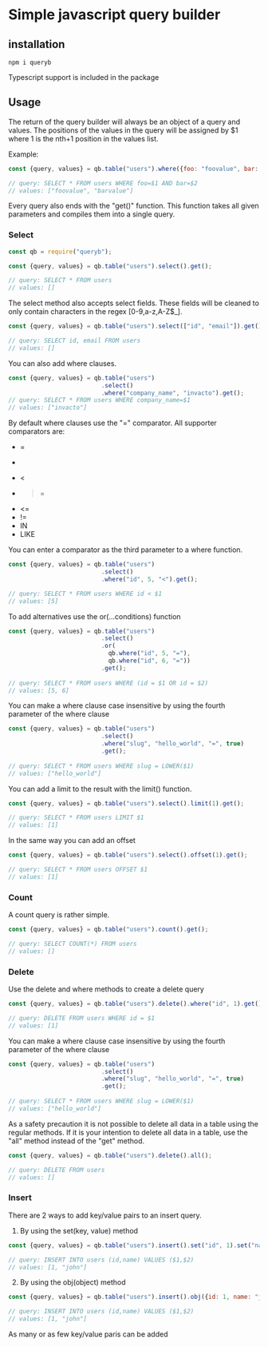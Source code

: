 # Simple javascript query builder

## installation

```
npm i queryb
```

Typescript support is included in the package

## Usage

The return of the query builder will always be an object of a query and values.
The positions of the values in the query will be assigned by $1 where 1 is the nth+1 position in the values list.

Example:

```js
const {query, values} = qb.table("users").where({foo: "foovalue", bar: "barvalue"}).get();

// query: SELECT * FROM users WHERE foo=$1 AND bar=$2
// values: ["foovalue", "barvalue"] 
```

Every query also ends with the "get()" function.
This function takes all given parameters and compiles them into a single query.

### Select

```js
const qb = require("queryb");

const {query, values} = qb.table("users").select().get();

// query: SELECT * FROM users
// values: []
```

The select method also accepts select fields.
These fields will be cleaned to only contain characters in the regex [0-9,a-z,A-Z$_].

```js
const {query, values} = qb.table("users").select(["id", "email"]).get();

// query: SELECT id, email FROM users
// values: []
```

You can also add where clauses.

```js
const {query, values} = qb.table("users")
                          .select()
                          .where("company_name", "invacto").get();
// query: SELECT * FROM users WHERE company_name=$1
// values: ["invacto"]
```

By default where clauses use the "=" comparator.
All supporter comparators are:

- =
- >
- <
- >=
- <=
- !=
- IN
- LIKE

You can enter a comparator as the third parameter to a where function.


```js
const {query, values} = qb.table("users")
                          .select()
                          .where("id", 5, "<").get();

// query: SELECT * FROM users WHERE id < $1
// values: [5]
```

To add alternatives use the or(...conditions) function

```js
const {query, values} = qb.table("users")
                          .select()
                          .or(
                            qb.where("id", 5, "="),
                            qb.where("id", 6, "="))
                          .get();
                          
// query: SELECT * FROM users WHERE (id = $1 OR id = $2)
// values: [5, 6]
```

You can make a where clause case insensitive by using the fourth parameter of the where clause

```js
const {query, values} = qb.table("users")
                          .select()
                          .where("slug", "hello_world", "=", true)
                          .get();
                          
// query: SELECT * FROM users WHERE slug = LOWER($1)
// values: ["hello_world"]
```

You can add a limit to the result with the limit() function.

```js
const {query, values} = qb.table("users").select().limit(1).get();

// query: SELECT * FROM users LIMIT $1
// values: [1]
```

In the same way you can add an offset

```js
const {query, values} = qb.table("users").select().offset(1).get();

// query: SELECT * FROM users OFFSET $1
// values: [1]
```

### Count

A count query is rather simple.

```js
const {query, values} = qb.table("users").count().get();

// query: SELECT COUNT(*) FROM users
// values: []
```

### Delete

Use the delete and where methods to create a delete query

```js
const {query, values} = qb.table("users").delete().where("id", 1).get();

// query: DELETE FROM users WHERE id = $1
// values: [1]
```

You can make a where clause case insensitive by using the fourth parameter of the where clause

```js
const {query, values} = qb.table("users")
                          .select()
                          .where("slug", "hello_world", "=", true)
                          .get();
                          
// query: SELECT * FROM users WHERE slug = LOWER($1)
// values: ["hello_world"]
```

As a safety precaution it is not possible to delete all data in a table using the regular methods.
If it is your intention to delete all data in a table, use the "all" method instead of the "get" method.

```js
const {query, values} = qb.table("users").delete().all();

// query: DELETE FROM users
// values: []
```

### Insert

There are 2 ways to add key/value pairs to an insert query.

1. By using the set(key, value) method

```js
const {query, values} = qb.table("users").insert().set("id", 1).set("name", "john").get()

// query: INSERT INTO users (id,name) VALUES ($1,$2)
// values: [1, "john"]
```

2. By using the obj(object) method

```js
const {query, values} = qb.table("users").insert().obj({id: 1, name: "john").get()

// query: INSERT INTO users (id,name) VALUES ($1,$2)
// values: [1, "john"]
```

As many or as few key/value paris can be added
